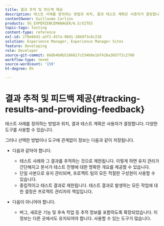 ```yaml
---
title: 결과 추적 및 피드백 제공
description: 테스트 사례를 정의하는 방법과 위치, 결과 테스트 계획은 사용자가 결정합니다
contentOwner: Guillaume Carlino
products: SG_EXPERIENCEMANAGER/6.5/SITES
topic-tags: testing
content-type: reference
exl-id: 270e66d1-a3f2-457a-90d1-28b9f3c8c218
solution: Experience Manager, Experience Manager Sites
feature: Developing
role: Developer
source-git-commit: 66db4b0b5106617c534b6e1bf428a3057f2c2708
workflow-type: tm+mt
source-wordcount: '159'
ht-degree: 0%

---
```


# 결과 추적 및 피드백 제공{#tracking-results-and-providing-feedback}

테스트 사례를 정의하는 방법과 위치, 결과 테스트 계획은 사용자가 결정합니다. 다양한 도구를 사용할 수 있습니다.

그러나 선택한 방법이나 도구에 관계없이 정보는 다음과 같이 저장됩니다.

* 다음과 같아야 합니다.

   * 테스트 사례와 그 결과를 추적하는 것으로 제한됩니다. 이렇게 하면 유지 관리가 간단해지고 문서가 테스트 진행에 대한 명확한 개요를 제공할 수 있습니다.
   * 단일 사본으로 유지 관리되며, 프로젝트 팀의 모든 적절한 구성원이 사용할 수 있습니다.
   * 중립적이고 테스트 결과로 제한됩니다. 테스트 결과로 발생하는 모든 작업에 대한 결정은 프로젝트 관리자의 책임입니다.

* 다음이 아니어야 합니다.

   * 버그, 새로운 기능 및 후속 작업 등 추적 정보를 포함하도록 확장되었습니다. 이 정보는 다른 곳에서도 유지되어야 합니다. 사용할 수 있는 도구가 많습니다.
